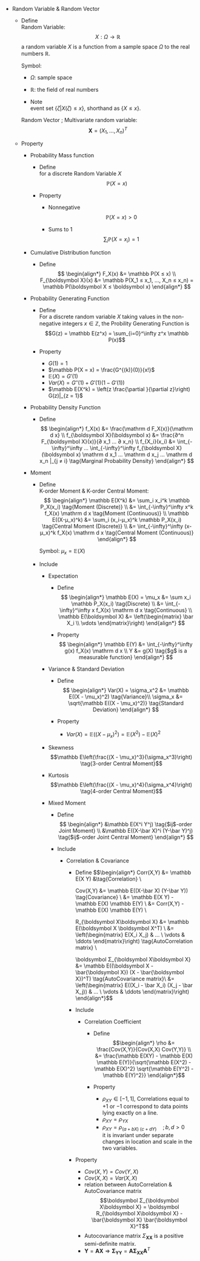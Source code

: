 * Random Variable & Random Vector
  - Define  
    Random Variable:
    $$X: Ω \to \mathbb R  \tag{Random Variable}$$
    a random variable $X$ is a function from a sample space $Ω$ to the real numbers $\mathbb R$.

    Symbol:
      - $Ω$: sample space
      - $\mathbb R$: the field of real numbers

    - Note  
      event set $\{ζ | X(ζ) ≤ x\}$, shorthand as $\{X ≤ x\}$.

    Random Vector ; Multivariate random variable:
    $$\boldsymbol X = (X_1, ... , X_n)^T  \tag{Random Vector}$$ 

  - Property
    * Probability Mass function  
      - Define   
        for a discrete Random Variable $X$
        $$\mathbb P(X = x)$$

      - Property
        - Nonnegative
          $$\mathbb P(X = x) > 0$$

        - Sums to 1
          $$\sum_i \mathbb P(X = x_i) = 1$$ 

    * Cumulative Distribution function
      - Define  
        $$
        \begin{align*}
          F_X(x) &= \mathbb P(X ≤ x)  \\
          F_{\boldsymbol X}(x) &= \mathbb P(X_1 ≤ x_1, ..., X_n ≤ x_n) = \mathbb P(\boldsymbol X ≤ \boldsymbol x)
        \end{align*}
        $$

    * Probability Generating Function
      - Define  
        For a discrete random variable $X$ taking values in the non-negative integers $x \in \mathbb Z$, the Probility Generating Function is  
        $$G(z) = \mathbb E(z^x) = \sum_{i=0}^\infty z^x \mathbb P(x)$$ 

      - Property
        - $G(1) = 1$
        - $\mathbb P(X = x) = \frac{G^{(k)}(0)}{x!}$
        - $\mathbb E(X) = G'(1)$
        - $Var(X) = G''(1) + G'(1)(1 - G'(1))$ 
        - $\mathbb E(X^k) = \left(z \frac{\partial }{\partial z}\right) G(z)|_{z = 1}$

    * Probability Density Function
      - Define  
        $$
        \begin{align*}
          f_X(x) &= \frac{\mathrm d F_X(x)}{\mathrm d x}  \\
          f_{\boldsymbol X}(\boldsymbol x) &= \frac{∂^n F_{\boldsymbol X}(x)}{∂ x_1 ... ∂ x_n}  \\
          f_{X_i}(x_i) &= \int_{-\infty}^\infty ... \int_{-\infty}^\infty f_{\boldsymbol X}(\boldsymbol x) \mathrm d x_1 ... \mathrm d x_j ... \mathrm d x_n |_{j ≠ i}  \tag{Marginal Probability Density}
        \end{align*}
        $$

    * Moment
      - Define  
        K-order Moment & K-order Central Moment:
        $$
        \begin{align*}
          \mathbb E(X^k) &= \sum_i x_i^k \mathbb P_X(x_i)  \tag{Moment (Discrete)}  \\
            &= \int_{-\infty}^\infty x^k f_X(x) \mathrm d x  \tag{Moment (Continuous)}  \\
          \mathbb E((X-μ_x)^k) &= \sum_i (x_i-μ_x)^k \mathbb P_X(x_i)  \tag{Central Moment (Discrete)}  \\
            &= \int_{-\infty}^\infty (x-μ_x)^k f_X(x) \mathrm d x  \tag{Central Moment (Continuous)}
        \end{align*}
        $$

        Symbol: $\mu_x = \mathbb E(X)$
          
      - Include
        * Expectation
          - Define
            $$
            \begin{align*}
              \mathbb E(X) = \mu_x &= \sum x_i \mathbb P_X(x_i)  \tag{Discrete}  \\
                &= \int_{-\infty}^\infty x f_X(x) \mathrm d x  \tag{Continuous}  \\
              \mathbb E(\boldsymbol X) &= \left(\begin{matrix} \bar X_i \\ \vdots \end{matrix}\right) 
            \end{align*}
            $$

          - Property
            $$
            \begin{align*}
              \mathbb E(Y) &= \int_{-\infty}^\infty g(x) f_X(x) \mathrm d x  \\
              Y &= g(X)  \tag{$g$ is a measurable function}
            \end{align*}
            $$

        * Variance & Standard Deviation
          - Define
            $$
            \begin{align*}
              Var(X) = \sigma_x^2 &= \mathbb E((X - \mu_x)^2)  \tag{Variance}\\
              \sigma_x &= \sqrt{\mathbb E((X - \mu_x)^2)}  \tag{Standard Deviation}
            \end{align*}
            $$
            $$$$ 

          - Property
            - $Var(X) = \mathbb E((X - \mu_x)^2) = \mathbb E(X^2) - \mathbb E(X)^2$
      
        * Skewness  
          $$\mathbb E\left(\frac{(X - \mu_x)^3}{\sigma_x^3}\right)  \tag{3-order Central Moment}$$ 
          
        * Kurtosis  
          $$\mathbb E\left(\frac{(X - \mu_x)^4}{\sigma_x^4}\right)  \tag{4-order Central Moment}$$  

        * Mixed Moment  
          - Define  
            $$
            \begin{align*}
              &\mathbb E(X^i Y^j) \tag{$ij$-order Joint Moment}  \\
              &\mathbb E((X-\bar X)^i (Y-\bar Y)^j) \tag{$ij$-order Joint Central Moment}
            \end{align*}
            $$

          - Include
            * Correlation & Covariance  
              - Define 
                $$\begin{align*}
                  Corr(X,Y) &= \mathbb E(X Y)  &\tag{Correlation}  \\

                  Cov(X,Y) 
                  &= \mathbb E((X-\bar X) (Y-\bar Y))   \tag{Covariance}  \\
                  &= \mathbb E(X Y) - \mathbb E(X) \mathbb E(Y)  \\
                  &= Corr(X,Y) - \mathbb E(X) \mathbb E(Y)  \\

                  R_{\boldsymbol X\boldsymbol X} &= \mathbb E(\boldsymbol X \boldsymbol X^T)  \\
                  &= \left(\begin{matrix} E(X_i X_j) & ... \\ \vdots & \ddots \end{matrix}\right)  \tag{AutoCorrelation matrix}  \\


                  \boldsymbol Σ_{\boldsymbol X\boldsymbol X} &= \mathbb E((\boldsymbol X - \bar{\boldsymbol X}) (X - \bar{\boldsymbol X})^T)  \tag{AutoCovariance matrix}\\
                  &= \left(\begin{matrix} E((X_i - \bar X_i) (X_j - \bar X_j)) & ... \\ \vdots & \ddots \end{matrix}\right)  
                \end{align*}$$

              - Include
                * Correlation Coefficient
                  - Define
                    $$\begin{align*}
                      \rho 
                      &= \frac{Cov(X,Y)}{Cov(X,X) Cov(Y,Y)}  \\
                      &= \frac{\mathbb E(XY) - \mathbb E(X) \mathbb E(Y)}{\sqrt{\mathbb E(X^2) - \mathbb E(X)^2} \sqrt{\mathbb E(Y^2) - \mathbb E(Y)^2}}
                    \end{align*}$$

                  - Property
                    - $\rho_{XY} \in [-1, 1]$, Correlations equal to +1 or −1 correspond to data points lying exactly on a line.
                    - $\rho_{XY} = \rho_{YX}$
                    - $\rho_{XY} = \rho_{(a + b X)\ (c + d Y)} \quad; b, d > 0$  
                      it is invariant under separate changes in location and scale in the two variables.

              - Property
                - $Cov(X,Y) = Cov(Y,X)$
                - $Cov(X,X) = Var(X,X)$
                - relation between AutoCorrelation & AutoCovariance matrix
                  $$\boldsymbol Σ_{\boldsymbol X\boldsymbol X} = \boldsymbol R_{\boldsymbol X\boldsymbol X} - \bar{\boldsymbol X} \bar{\boldsymbol X}^T$$
                - Autocovariance matrix $Σ_{\boldsymbol X\boldsymbol X}$ is a positive semi-definite matrix.
                - $\boldsymbol Y = \boldsymbol A \boldsymbol X \Rightarrow \boldsymbol Σ_{\boldsymbol Y\boldsymbol Y} = \boldsymbol A \boldsymbol Σ_{\boldsymbol X\boldsymbol X} \boldsymbol A^T$

